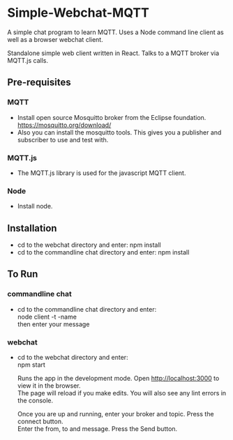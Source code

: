 # Simple-Webchat-MQTT
A simple chat program to learn MQTT.  Uses a Node command line client as well as a browser webchat client.

Standalone simple web client written in React. Talks to a MQTT broker via MQTT.js calls.

## Pre-requisites
### MQTT
  - Install open source Mosquitto broker from the Eclipse foundation. https://mosquitto.org/download/
  - Also you can install the mosquitto tools.  This gives you a publisher and subscriber to use and test with.
### MQTT.js
  - The MQTT.js library is used for the javascript MQTT client.
### Node
  - Install node.

## Installation
 - cd to the webchat directory and enter: npm install
 - cd to the commandline chat directory and enter: npm install

## To Run
### commandline chat
  - cd to the commandline chat directory and enter: </br>
      node client -t <topic> -name <user-name> </br>
      then enter your message

### webchat
  - cd to the webchat directory and enter: </br>
    npm start </br>

    Runs the app in the development mode.  Open [http://localhost:3000](http://localhost:3000) to view it in the browser.</br>
    The page will reload if you make edits.  You will also see any lint errors in the console.</br>

    Once you are up and running, enter your broker and topic.  Press the connect button.</br>
    Enter the from, to and message.  Press the Send button.
